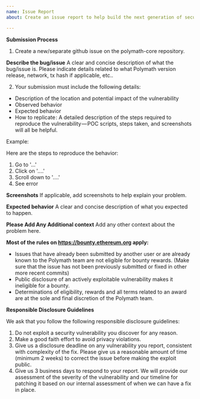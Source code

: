 ```yaml
---
name: Issue Report
about: Create an issue report to help build the next generation of securities.

---
```


**Submission Process**

1. Create a new/separate github issue on the polymath-core repository. 

**Describe the bug/issue**
A clear and concise description of what the bug/issue is. Please indicate details related to what Polymath version release, network, tx hash if applicable, etc..

2. Your submission must include the following details:
- Description of the location and potential impact of the vulnerability
- Observed behavior
- Expected behavior
- How to replicate : A detailed description of the steps required to reproduce the vulnerability — POC scripts, steps taken, and screenshots will all be helpful.

Example: 

Here are the steps to reproduce the behavior:
1. Go to '...'
2. Click on '....'
3. Scroll down to '....'
4. See error

**Screenshots**
If applicable, add screenshots to help explain your problem.

**Expected behavior**
A clear and concise description of what you expected to happen.

**Please Add Any Additional context**
Add any other context about the problem here.


**Most of the rules on https://bounty.ethereum.org apply:**

- Issues that have already been submitted by another user or are already known to the Polymath team are not eligible for bounty rewards. (Make sure that the issue has not been previously submitted or fixed in other more recent commits)
- Public disclosure of an actively exploitable vulnerability makes it ineligible for a bounty.
- Determinations of eligibility, rewards and all terms related to an award are at the sole and final discretion of the Polymath team.


**Responsible Disclosure Guidelines**

We ask that you follow the following responsible disclosure guidelines:

1. Do not exploit a security vulnerability you discover for any reason.
2. Make a good faith effort to avoid privacy violations.
3. Give us a disclosure deadline on any vulnerability you report, consistent with complexity of the fix. Please give us a reasonable amount of time (minimum 2 weeks) to correct the issue before making the exploit public.
4. Give us 3 business days to respond to your report. We will provide our assessment of the severity of the vulnerability and our timeline for patching it based on our internal assessment of when we can have a fix in place.
